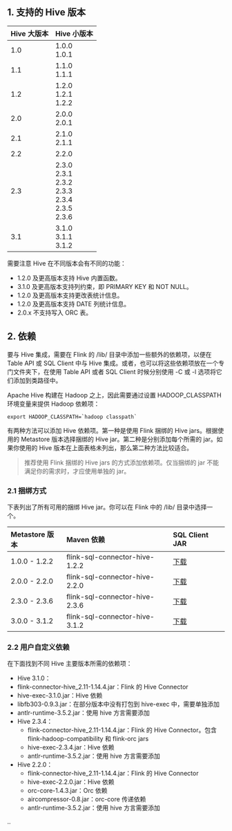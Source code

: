 

## 1. 支持的 Hive 版本

| Hive 大版本 | Hive 小版本 |
| :------------- | :------------- |
| 1.0       | 1.0.0 <br> 1.0.1 |
| 1.1       | 1.1.0 <br> 1.1.1 |
| 1.2       | 1.2.0 <br> 1.2.1 <br> 1.2.2 |
| 2.0       | 2.0.0 <br> 2.0.1 |
| 2.1       | 2.1.0 <br> 2.1.1 |
| 2.2       | 2.2.0 |
| 2.3       | 2.3.0 <br> 2.3.1 <br> 2.3.2 <br> 2.3.3 <br> 2.3.4 <br> 2.3.5 <br> 2.3.6 |
| 3.1       | 3.1.0 <br> 3.1.1 <br> 3.1.2 |

需要注意 Hive 在不同版本会有不同的功能：
- 1.2.0 及更高版本支持 Hive 内置函数。
- 3.1.0 及更高版本支持列约束，即 PRIMARY KEY 和 NOT NULL。
- 1.2.0 及更高版本支持更改表统计信息。
- 1.2.0 及更高版本支持 DATE 列统计信息。
- 2.0.x 不支持写入 ORC 表。

## 2. 依赖

要与 Hive 集成，需要在 Flink 的 /lib/ 目录中添加一些额外的依赖项，以便在 Table API 或 SQL Client 中与 Hive 集成。或者，也可以将这些依赖项放在一个专门文件夹下，在使用 Table API 或者 SQL Client 时候分别使用 -C 或 -l 选项将它们添加到类路径中。

Apache Hive 构建在 Hadoop 之上，因此需要通过设置 HADOOP_CLASSPATH 环境变量来提供 Hadoop 依赖项：
```
export HADOOP_CLASSPATH=`hadoop classpath`
```
有两种方法可以添加 Hive 依赖项。第一种是使用 Flink 捆绑的 Hive jars。根据使用的 Metastore 版本选择捆绑的 Hive jar。第二种是分别添加每个所需的 jar。如果你使用的 Hive 版本在上面表格未列出，那么第二种方法比较适合。

> 推荐使用 Flink 捆绑的 Hive jars 的方式添加依赖项。仅当捆绑的 jar 不能满足你的需求时，才应使用单独的 jar。

### 2.1 捆绑方式

下表列出了所有可用的捆绑 Hive jar。你可以在 Flink 中的 /lib/ 目录中选择一个。

| Metastore 版本  | Maven 依赖  | SQL Client JAR |
| :------------- | :----------------------------- | :------------- |
| 1.0.0 - 1.2.2	 | flink-sql-connector-hive-1.2.2 |	[下载](https://repo.maven.apache.org/maven2/org/apache/flink/flink-sql-connector-hive-1.2.2_2.11/1.14.4/flink-sql-connector-hive-1.2.2_2.11-1.14.4.jar) |
| 2.0.0 - 2.2.0	 | flink-sql-connector-hive-2.2.0	| [下载](https://repo.maven.apache.org/maven2/org/apache/flink/flink-sql-connector-hive-2.2.0_2.11/1.14.4/flink-sql-connector-hive-2.2.0_2.11-1.14.4.jar) |  
| 2.3.0 - 2.3.6	 | flink-sql-connector-hive-2.3.6	| [下载](https://repo.maven.apache.org/maven2/org/apache/flink/flink-sql-connector-hive-2.3.6_2.11/1.14.4/flink-sql-connector-hive-2.3.6_2.11-1.14.4.jar) |
| 3.0.0 - 3.1.2	 | flink-sql-connector-hive-3.1.2	| [下载](https://repo.maven.apache.org/maven2/org/apache/flink/flink-sql-connector-hive-3.1.2_2.11/1.14.4/flink-sql-connector-hive-3.1.2_2.11-1.14.4.jar) |

### 2.2 用户自定义依赖

在下面找到不同 Hive 主要版本所需的依赖项：
- Hive 3.1.0：
 - flink-connector-hive_2.11-1.14.4.jar：Flink 的 Hive Connector
 - hive-exec-3.1.0.jar：Hive 依赖
 - libfb303-0.9.3.jar：在部分版本中没有打包到 hive-exec 中，需要单独添加
 - antlr-runtime-3.5.2.jar：使用 hive 方言需要添加
- Hive 2.3.4：
  - flink-connector-hive_2.11-1.14.4.jar：Flink 的 Hive Connector。包含 flink-hadoop-compatibility 和 flink-orc jars
  - hive-exec-2.3.4.jar：Hive 依赖
  - antlr-runtime-3.5.2.jar：使用 hive 方言需要添加
- Hive 2.2.0：
  - flink-connector-hive_2.11-1.14.4.jar：Flink 的 Hive Connector
  - hive-exec-2.2.0.jar：Hive 依赖
  - orc-core-1.4.3.jar：Orc 依赖
  - aircompressor-0.8.jar：orc-core 传递依赖
  - antlr-runtime-3.5.2.jar：使用 hive 方言需要添加















..
